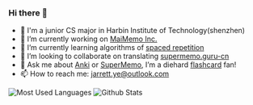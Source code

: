### Hi there 👋

<!--
**L-M-Sherlock/L-M-Sherlock** is a ✨ _special_ ✨ repository because its `README.md` (this file) appears on your GitHub profile.

Here are some ideas to get you started:

- 🔭 I’m currently working on ...
- 🌱 I’m currently learning ...
- 👯 I’m looking to collaborate on ...
- 🤔 I’m looking for help with ...
- 💬 Ask me about ...
- 📫 How to reach me: ...
- 😄 Pronouns: ...
- ⚡ Fun fact: ...
-->
- 🏫 I'm a junior CS major in Harbin Institute of Technology(shenzhen)
- 🔭 I’m currently working on [MaiMemo Inc.](https://www.maimemo.com/)
- 🌱 I’m currently learning algorithms of [spaced repetition](https://en.wikipedia.org/wiki/Spaced_repetition)
- 👯 I’m looking to collaborate on translating [supermemo.guru-cn](https://github.com/L-M-Sherlock/supermemo.guru-cn)
- 💬 Ask me about [Anki](https://apps.ankiweb.net/) or [SuperMemo](https://super-memory.com/), I’m a diehard [flashcard](https://en.wikipedia.org/wiki/Flashcard) fan!
- 📫 How to reach me: jarrett.ye@outlook.com

![Most Used Languages](https://github-readme-stats.vercel.app/api/top-langs/?username=L-M-Sherlock&theme=dark)
![Github Stats](https://github-readme-stats.vercel.app/api?username=L-M-Sherlock&show_icons=true&theme=dark&count_private=true)

